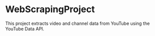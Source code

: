 # WebScrapingProject
This project extracts video and channel data from YouTube using the YouTube Data API.
